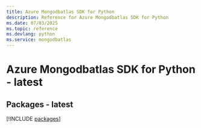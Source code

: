 ```yaml
---
title: Azure Mongodbatlas SDK for Python
description: Reference for Azure Mongodbatlas SDK for Python
ms.date: 07/03/2025
ms.topic: reference
ms.devlang: python
ms.service: mongodbatlas
---
```

# Azure Mongodbatlas SDK for Python - latest
## Packages - latest
[!INCLUDE [packages](mongodbatlas-index.md)]